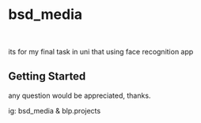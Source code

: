 # bsd_media

<p align="center">
  <a href="https://instagram.com/bsd_media" target="_blank">
   
  </a>
  &nbsp;&nbsp;&nbsp;&nbsp;
  <a href="https://instagram.com/blp.projects" target="_blank">
    
  </a>
</p>





its for my final task in uni that using face recognition app

## Getting Started

any question would be appreciated, thanks.

ig: bsd_media & blp.projects
